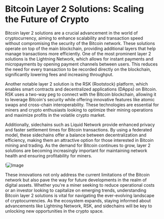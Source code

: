 # Bitcoin Layer 2 Solutions: Scaling the Future of Crypto

Bitcoin layer 2 solutions are a crucial advancement in the world of cryptocurrency, aiming to enhance scalability and transaction speed without compromising the security of the Bitcoin network. These solutions operate on top of the main blockchain, providing additional layers that help manage transactions more efficiently. One of the most prominent layer 2 solutions is the Lightning Network, which allows for instant payments and micropayments by opening payment channels between users. This reduces the need for every transaction to be recorded directly on the blockchain, significantly lowering fees and increasing throughput.

Another notable layer 2 solution is the RSK (Rootstock) platform, which enables smart contracts and decentralized applications (DApps) on Bitcoin. RSK uses a two-way peg to connect with the Bitcoin blockchain, allowing it to leverage Bitcoin's security while offering innovative features like atomic swaps and cross-chain interoperability. These technologies are essential for miners and crypto enthusiasts looking to optimize their mining operations and maximize profits in the volatile crypto market.

Additionally, sidechains such as Liquid Network provide enhanced privacy and faster settlement times for Bitcoin transactions. By using a federated model, these sidechains offer a balance between decentralization and efficiency, making them an attractive option for those interested in Bitcoin mining and trading. As the demand for Bitcoin continues to grow, layer 2 solutions are becoming increasingly important for maintaining network health and ensuring profitability for miners.

!![Image](https://github.com/user-attachments/assets/590b50a7-4459-4e76-8a31-559aed223621)

These innovations not only address the current limitations of the Bitcoin network but also pave the way for future developments in the realm of digital assets. Whether you're a miner seeking to reduce operational costs or an investor looking to capitalize on emerging trends, understanding Bitcoin layer 2 solutions is vital for navigating the ever-evolving landscape of cryptocurrencies. As the ecosystem expands, staying informed about advancements like Lightning Network, RSK, and sidechains will be key to unlocking new opportunities in the crypto space.